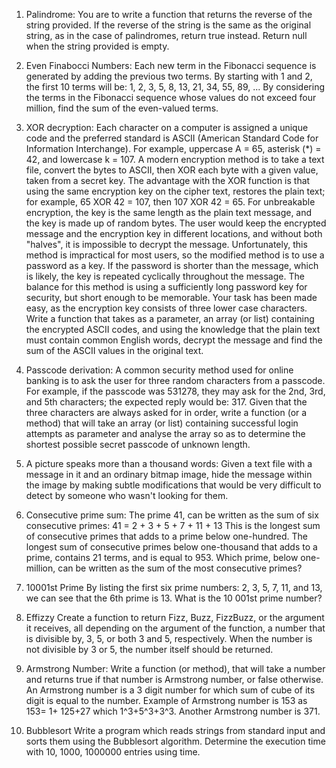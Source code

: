 1. Palindrome:
You are to write a function that returns the reverse of the string provided. If the reverse of the string is the same as the original string, as in the case of palindromes, return true instead.
Return null when the string provided is empty.

2. Even Finabocci Numbers:
Each new term in the Fibonacci sequence is generated by adding the previous two terms. By starting with 1 and 2, the first 10 terms will be:
1, 2, 3, 5, 8, 13, 21, 34, 55, 89, ...
By considering the terms in the Fibonacci sequence whose values do not exceed four million, find the sum of the even-valued terms.

3. XOR decryption:
Each character on a computer is assigned a unique code and the preferred standard is ASCII (American Standard Code for Information Interchange). For example, uppercase A = 65, asterisk (*) = 42, and lowercase k = 107.
A modern encryption method is to take a text file, convert the bytes to ASCII, then XOR each byte with a given value, taken from a secret key. The advantage with the XOR function is that using the same encryption key on the cipher text, restores the plain text; for example, 65 XOR 42 = 107, then 107 XOR 42 = 65.
For unbreakable encryption, the key is the same length as the plain text message, and the key is made up of random bytes. The user would keep the encrypted message and the encryption key in different locations, and without both "halves", it is impossible to decrypt the message.
Unfortunately, this method is impractical for most users, so the modified method is to use a password as a key. If the password is shorter than the message, which is likely, the key is repeated cyclically throughout the message. The balance for this method is using a sufficiently long password key for security, but short enough to be memorable.
Your task has been made easy, as the encryption key consists of three lower case characters. Write a function that takes as a parameter, an array (or list) containing the encrypted ASCII codes, and using the knowledge that the plain text must contain common English words, decrypt the message and find the sum of the ASCII values in the original text.

4. Passcode derivation:
A common security method used for online banking is to ask the user for three random characters from a passcode. For example, if the passcode was 531278, they may ask for the 2nd, 3rd, and 5th characters; the expected reply would be: 317.
Given that the three characters are always asked for in order, write a function (or a method) that will take an array (or list) containing successful login attempts as parameter and analyse the array so as to determine the shortest possible secret passcode of unknown length.

5. A picture speaks more than a thousand words:
Given a text file with a message in it and an ordinary bitmap image, hide the message within the image by making subtle modifications that would be very difficult to detect by someone who wasn't looking for them.

6. Consecutive prime sum:
The prime 41, can be written as the sum of six consecutive primes:
41 = 2 + 3 + 5 + 7 + 11 + 13
This is the longest sum of consecutive primes that adds to a prime below one-hundred.
The longest sum of consecutive primes below one-thousand that adds to a prime, contains 21 terms, and is equal to 953.
Which prime, below one-million, can be written as the sum of the most consecutive primes?

7. 10001st Prime
By listing the first six prime numbers: 2, 3, 5, 7, 11, and 13, we can see that the 6th prime is 13.
What is the 10 001st prime number?

8. Effizzy
Create a function to return Fizz, Buzz, FizzBuzz, or the argument it receives, all depending on the argument of the function, a number that is divisible by, 3, 5, or both 3 and 5, respectively.
When the number is not divisible by 3 or 5, the number itself should be returned.

9. Armstrong Number:
Write a function (or method), that will take a number and returns true if that number is Armstrong number, or false otherwise.
An Armstrong number is a 3 digit number for which sum of cube of its digit is equal to the number. Example of Armstrong number is 153 as 153= 1+ 125+27 which 1^3+5^3+3^3. Another Armstrong number is 371.

10. Bubblesort
Write a program which reads strings from standard input and sorts them using the Bubblesort algorithm. Determine the execution time with 10, 1000, 1000000 entries using time.